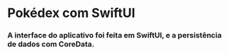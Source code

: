 #  Pokédex com SwiftUI

### A interface do aplicativo foi feita em SwiftUI, e a persistência de dados com CoreData.
